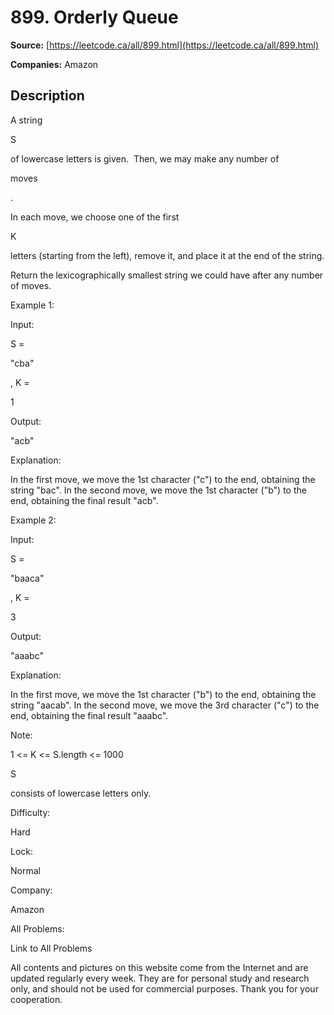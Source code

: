 # 899. Orderly Queue

**Source:** [https://leetcode.ca/all/899.html](https://leetcode.ca/all/899.html)

**Companies:** Amazon

## Description

A string

S

of lowercase letters is given.  Then, we may make any number of

moves

.

In each move, we choose one of the first

K

letters (starting from the
        left), remove it, and place it at the end of the string.

Return the lexicographically smallest string we could have after any number of moves.

Example 1:

Input:

S =

"cba"

, K =

1

Output:

"acb"

Explanation:

In the first move, we move the 1st character ("c") to the end, obtaining the string "bac".
In the second move, we move the 1st character ("b") to the end, obtaining the final result "acb".

Example 2:

Input:

S =

"baaca"

, K =

3

Output:

"aaabc"

Explanation:

In the first move, we move the 1st character ("b") to the end, obtaining the string "aacab".
In the second move, we move the 3rd character ("c") to the end, obtaining the final result "aaabc".

Note:

1 <= K <= S.length <= 1000

S

consists of lowercase letters only.

Difficulty:

Hard

Lock:

Normal

Company:

Amazon

All Problems:

Link to All Problems

All contents and pictures on this website come from the Internet and are updated regularly every week. They are for personal study and research only, and should not be used for commercial purposes. Thank you for your cooperation.

